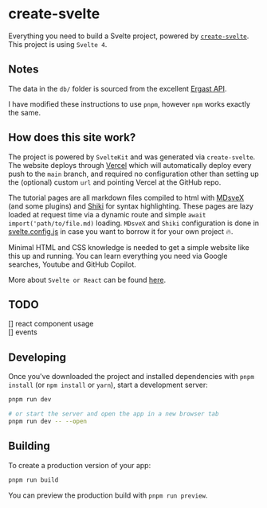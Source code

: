 # create-svelte

Everything you need to build a Svelte project, powered by [`create-svelte`](https://github.com/sveltejs/kit/tree/main/packages/create-svelte). This project is using `Svelte 4`.

## Notes

The data in the `db/` folder is sourced from the excellent [Ergast API](http://ergast.com/mrd/).

I have modified these instructions to use `pnpm`, however `npm` works exactly the same.

## How does this site work?

The project is powered by `SvelteKit` and was generated via `create-svelte`. The website deploys through [Vercel](https://vercel.com) which will automatically deploy every push to the `main` branch, and required no configuration other than setting up the (optional) custom `url` and pointing Vercel at the GitHub repo.

The tutorial pages are all markdown files compiled to html with [MDsveX](https://github.com/pngwn/MDsveX) (and some plugins) and [Shiki](https://shiki.matsu.io/) for syntax highlighting. These pages are lazy loaded at request time via a dynamic route and simple `await import('path/to/file.md)` loading. `MDsveX` and `Shiki` configuration is done in [svelte.config.js](./svelte.config.js) in case you want to borrow it for your own project 🔥.

Minimal HTML and CSS knowledge is needed to get a simple website like this up and running. You can learn everything you need via Google searches, Youtube and GitHub Copilot.

More about `Svelte or React` can be found [here]().

## TODO

[] react component usage  
[] events

## Developing

Once you've downloaded the project and installed dependencies with `pnpm install` (or `npm install` or `yarn`), start a development server:

```bash
pnpm run dev

# or start the server and open the app in a new browser tab
pnpm run dev -- --open
```

## Building

To create a production version of your app:

```bash
pnpm run build
```

You can preview the production build with `pnpm run preview`.

